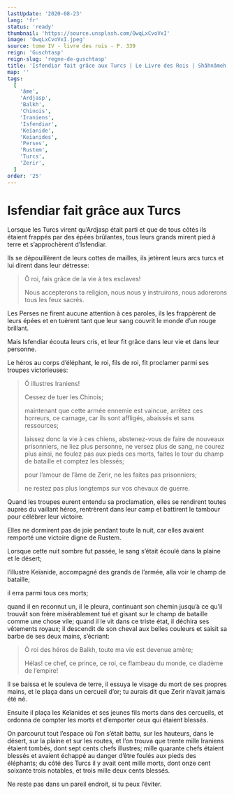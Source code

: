 ```yaml
---
lastUpdate: '2020-08-23'
lang: 'fr'
status: 'ready'
thumbnail: 'https://source.unsplash.com/OwqLxCvoVxI'
image: 'OwqLxCvoVxI.jpeg'
source: tome IV - livre des rois - P. 339
reign: 'Guschtasp'
reign-slug: 'regne-de-guschtasp'
title: 'Isfendiar fait grâce aux Turcs | Le Livre des Rois | Shâhnâmeh'
map: ''
tags:
  [
    'âme',
    'Ardjasp',
    'Balkh',
    'Chinois',
    'Iraniens',
    'Isfendiar',
    'Keïanide',
    'Keïanides',
    'Perses',
    'Rustem',
    'Turcs',
    'Zerir',
  ]
order: '25'
---
```


<!-- LTeX: language=fr -->

# Isfendiar fait grâce aux Turcs

Lorsque les Turcs virent qu’Ardjasp était parti et que de tous côtés ils étaient frappés par des épées brûlantes, tous leurs grands mirent pied à terre et s’approchèrent d’Isfendiar.

Ils se dépouillèrent de leurs cottes de mailles, ils jetèrent leurs arcs turcs et lui dirent dans leur détresse:

> Ô roi, fais grâce de la vie à tes esclaves!
>
> Nous accepterons ta religion, nous nous y instruirons, nous adorerons tous les feux sacrés.

Les Perses ne firent aucune attention à ces paroles, ils les frappèrent de leurs épées et en tuèrent tant que leur sang couvrit le monde d’un rouge brillant.

Mais Isfendiar écouta leurs cris, et leur fit grâce dans leur vie et dans leur personne.

Le héros au corps d’éléphant, le roi, fils de roi, fit proclamer parmi ses troupes victorieuses:

> Ô illustres Iraniens!
>
> Cessez de tuer les Chinois;
>
> maintenant que cette armée ennemie est vaincue, arrêtez ces horreurs, ce carnage, car ils sont affligés, abaissés et sans ressources;
>
> laissez donc la vie à ces chiens, abstenez-vous de faire de nouveaux prisonniers, ne liez plus personne, ne versez plus de sang, ne courez plus ainsi, ne foulez pas aux pieds ces morts, faites le tour du champ de bataille et comptez les blessés;
>
> pour l’amour de l’âme de Zerir, ne les faites pas prisonniers;
>
> ne restez pas plus longtemps sur vos chevaux de guerre.

Quand les troupes eurent entendu sa proclamation, elles se rendirent toutes auprès du vaillant héros, rentrèrent dans leur camp et battirent le tambour pour célébrer leur victoire.

Elles ne dormirent pas de joie pendant toute la nuit, car elles avaient remporté une victoire digne de Rustem.

Lorsque cette nuit sombre fut passée, le sang s’était écoulé dans la
plaine et le désert;

l’illustre Keïanide, accompagné des grands de l’armée, alla voir le champ de bataille;

il erra parmi tous ces morts;

quand il en reconnut un, il le pleura, continuant son chemin jusqu’à ce qu’il trouvât son frère misérablement tué et gisant sur le champ de bataille comme une chose vile; quand il le vit dans ce triste état, il déchira ses vêtements royaux; il descendit de son cheval aux belles couleurs et saisit sa barbe de ses deux mains, s’écriant:

> Ô roi des héros de Balkh, toute ma vie est devenue amère;
>
> Hélas! ce chef, ce prince, ce roi, ce flambeau du monde, ce diadème de l’empire!

Il se baissa et le souleva de terre, il essuya le visage du mort de ses propres mains, et le plaça dans un cercueil d’or; tu aurais dit que Zerir n’avait jamais été né.

Ensuite il plaça les Keïanides et ses jeunes fils morts dans des cercueils, et ordonna de compter les morts et d’emporter ceux qui étaient blessés.

On parcourut tout l’espace où l’on s’était battu, sur les hauteurs, dans le désert, sur la plaine et sur les routes, et l’on trouva que trente mille Iraniens étaient tombés, dont sept cents chefs illustres; mille quarante chefs étaient blessés et avaient échappé au danger d’être foulés aux pieds des éléphants; du côté des Turcs il y avait cent mille morts, dont onze cent soixante trois notables, et trois mille deux cents blessés.

Ne reste pas dans un pareil endroit, si tu peux l’éviter.
